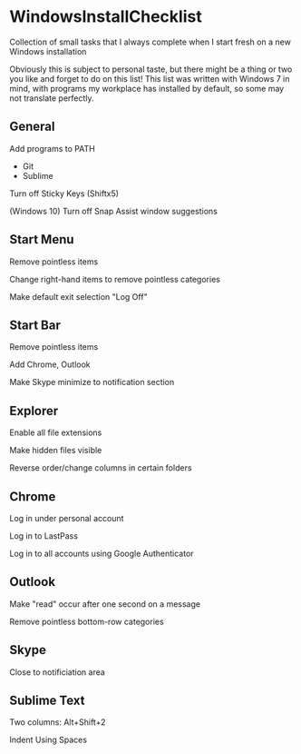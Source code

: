 # WindowsInstallChecklist
Collection of small tasks that I always complete when I start fresh on a new Windows installation

Obviously this is subject to personal taste, but there might be a thing or two you like and forget to do on this list! This list was written with Windows 7 in mind, with programs my workplace has installed by default, so some may not translate perfectly.

## General

Add programs to PATH

- Git
- Sublime

Turn off Sticky Keys (Shiftx5)

(Windows 10) Turn off Snap Assist window suggestions

## Start Menu

Remove pointless items

Change right-hand items to remove pointless categories

Make default exit selection "Log Off"

## Start Bar

Remove pointless items

Add Chrome, Outlook

Make Skype minimize to notification section

## Explorer

Enable all file extensions

Make hidden files visible

Reverse order/change columns in certain folders

## Chrome

Log in under personal account

Log in to LastPass

Log in to all accounts using Google Authenticator

## Outlook

Make "read" occur after one second on a message

Remove pointless bottom-row categories

## Skype

Close to notificiation area

## Sublime Text

Two columns: Alt+Shift+2

Indent Using Spaces
